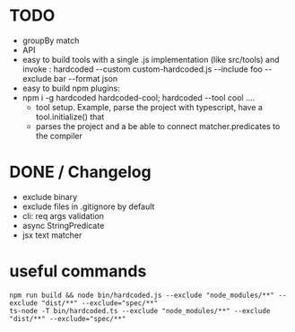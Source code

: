 # TODO

 * groupBy match
 * API
 * easy to build tools with a single .js implementation (like src/tools) and invoke : hardcoded --custom custom-hardcoded.js --include foo --exclude bar --format json 
 * easy to build npm plugins: 
  * npm i -g hardcoded hardcoded-cool; hardcoded --tool cool .... 
    * tool setup. Example, parse the project with typescript, have a tool.initialize() that 
    * parses the project and a be able to connect matcher.predicates to the compiler


# DONE / Changelog

 * exclude binary
 * exclude files in .gitignore by default  
 * cli: req args validation
 * async StringPredicate 
 * jsx text matcher


# useful commands

```
npm run build && node bin/hardcoded.js --exclude "node_modules/**" --exclude "dist/**" --exclude="spec/**"
ts-node -T bin/hardcoded.ts --exclude "node_modules/**" --exclude "dist/**" --exclude="spec/**"
```
